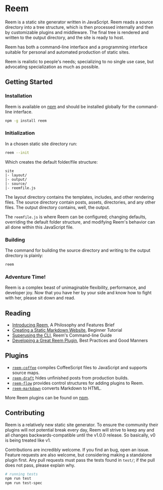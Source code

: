 Reem
====

Reem is a static site generator written in JavaScript. Reem reads a source directory into a tree structure, which is then processed internally and then by customizable plugins and middleware. The final tree is rendered and written to the output directory, and the site is ready to host.

Reem has both a command-line interface and a programming interface suitable for personal and automated production of static sites.

Reem is realistic to people's needs; specializing to no single use case, but advocating specialization as much as possible.

## Getting Started

### Installation
Reem is available on [npm](https://www.npmjs.org/package/reem) and should be installed globally for the command-line interface.

```bash
npm -g install reem
```

### Initialization
In a chosen static site directory run:

```bash
reem --init
```

Which creates the default folder/file structure:

```
site
|- layout/
|- output/
|- source/
|- reemfile.js
```

The layout directory contains the templates, includes, and other rendering files. The source directory contain posts, assets, directories, and any other files. The output directory contains, well, the output.

The `reemfile.js` is where Reem can be configured; changing defaults, overriding the default folder structure, and modifying Reem's behavior can all done within this JavaScript file.

### Building
The command for building the source directory and writing to the output directory is plainly:

```bash
reem
```

### Adventure Time!
Reem is a complex beast of unimaginable flexibility, performance, and developer joy. Now that you have her by your side and know how to fight with her, please sit down and read.

## Reading

- [Introducing Reem](http://chrisandrejewski.com/reem/introducing-reem.html), A Philosophy and Features Brief
- [Creating a Static Markdown Website](http://chrisandrejewski.com/reem/markdown-site.html), Beginner Tutorial
- [Superusing the CLI](http://chrisandrejewski.com/reem/superusing-cli.html), Reem's Command-line Guide
- [Developing a Great Reem Plugin](http://chrisandrejewski.com/reem/plugin-crafting.html), Best Practices and Good Manners

## Plugins

- [`reem-coffee`](https://github.com/andrejewski/reem-coffee) compiles CoffeeScript files to JavaScript and supports source maps. 
- [`reem-draft`](https://github.com/andrejewski/reem-draft) hides unfinished posts from production builds.
- [`reem-flow`](https://github.com/andrejewski/reem-flow) provides control structures for adding plugins to Reem.
- [`reem-markdown`](https://github.com/andrejewski/reem-markdown) converts Markdown to HTML.

More Reem plugins can be found on [npm](https://www.npmjs.org/search?q=reem-plugin).

## Contributing
Reem is a relatively new static site generator. To ensure the community their plugins will not potential break every day, Reem will strive to keep any and all changes backwards-compatible until the v1.0.0 release. So basically, v0 is being treated like v1.

Contributions are incredibly welcome. If you find an bug, open an issue. Feature requests are also welcome, but considering making a standalone plugin first. Any pull requests must pass the tests found in `test/`; if the pull does not pass, please explain why.

```bash
# running tests
npm run test
npm run test-spec
```

